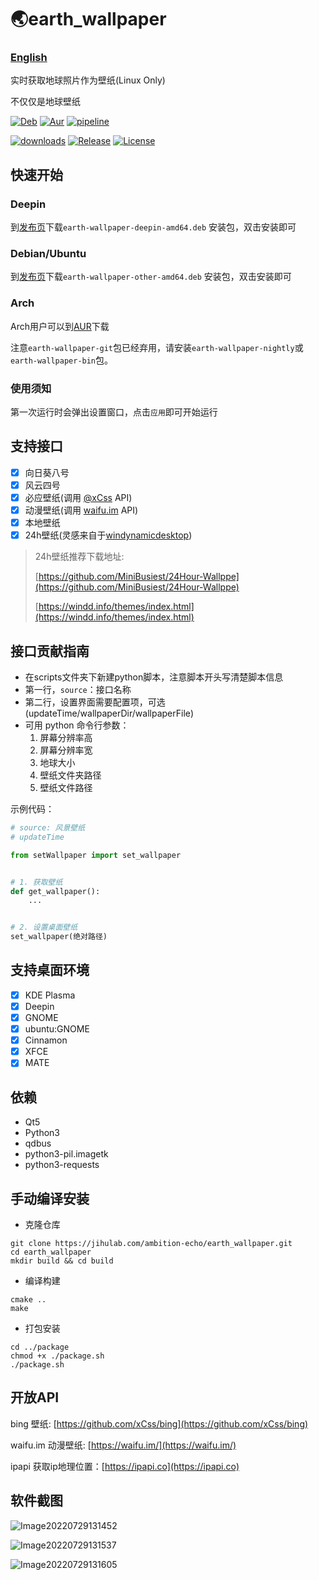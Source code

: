 # 🌏earth_wallpaper

### [English](https://github.com/ambition-echo/earth_wallpaper/blob/main/doc/README.md)

实时获取地球照片作为壁纸(Linux Only)

不仅仅是地球壁纸

[![Deb](https://github.com/ambition-echo/earth_wallpaper/actions/workflows/deb.yml/badge.svg)](https://github.com/ambition-echo/earth_wallpaper/actions/workflows/deb.yml)
[![Aur](https://github.com/ambition-echo/earth_wallpaper/actions/workflows/aur.yml/badge.svg)](https://github.com/ambition-echo/earth_wallpaper/actions/workflows/aur.yml)
[![pipeline](https://jihulab.com/ambition-echo/earth_wallpaper/badges/main/pipeline.svg)](https://jihulab.com/ambition-echo/earth_wallpaper/commits/main)

[![downloads](https://img.shields.io/github/downloads/ambition-echo/earth_wallpaper/total)](https://github.com/ambition-echo/earth_wallpaper/releases)
[![Release](https://img.shields.io/github/v/release/ambition-echo/earth_wallpaper)](https://github.com/ambition-echo/earth_wallpaper/releases)
[![License](https://img.shields.io/github/license/ambition-echo/earth_wallpaper)](https://github.com/ambition-echo/earth_wallpaper/blob/main/LICENSE)

## 快速开始

### Deepin

到[发布页](https://jihulab.com/ambition-echo/earth_wallpaper/-/releases)下载```earth-wallpaper-deepin-amd64.deb```
安装包，双击安装即可

### Debian/Ubuntu

到[发布页](https://jihulab.com/ambition-echo/earth_wallpaper/-/releases)下载```earth-wallpaper-other-amd64.deb```
安装包，双击安装即可

### Arch

Arch用户可以到[AUR](https://aur.archlinux.org/packages/earth-wallpaper-bin)下载

注意```earth-wallpaper-git```包已经弃用，请安装```earth-wallpaper-nightly```或```earth-wallpaper-bin```包。

### 使用须知

第一次运行时会弹出设置窗口，点击```应用```即可开始运行

## 支持接口

- [x] 向日葵八号
- [x] 风云四号
- [x] 必应壁纸(调用 [@xCss](https://github.com/xCss/bing) API)
- [x] 动漫壁纸(调用 [waifu.im](https://waifu.im/) API)
- [x] 本地壁纸
- [x] 24h壁纸(灵感来自于[windynamicdesktop](https://github.com/t1m0thyj/windynamicdesktop))

> 24h壁纸推荐下载地址:
>
> [https://github.com/MiniBusiest/24Hour-Wallppe](https://github.com/MiniBusiest/24Hour-Wallppe)
>
> [https://windd.info/themes/index.html](https://windd.info/themes/index.html)

## 接口贡献指南

- 在scripts文件夹下新建python脚本，注意脚本开头写清楚脚本信息
- 第一行，```source```：接口名称
- 第二行，设置界面需要配置项，可选(updateTime/wallpaperDir/wallpaperFile)
- 可用 python 命令行参数：
    1. 屏幕分辨率高
    2. 屏幕分辨率宽
    3. 地球大小
    4. 壁纸文件夹路径
    5. 壁纸文件路径

示例代码：

```python
# source: 风景壁纸
# updateTime

from setWallpaper import set_wallpaper


# 1. 获取壁纸
def get_wallpaper():
    ...


# 2. 设置桌面壁纸
set_wallpaper(绝对路径)
```

## 支持桌面环境

- [x] KDE Plasma
- [x] Deepin
- [x] GNOME
- [x] ubuntu:GNOME
- [x] Cinnamon
- [x] XFCE
- [x] MATE

## 依赖

- Qt5
- Python3
- qdbus
- python3-pil.imagetk
- python3-requests

## 手动编译安装

- 克隆仓库

```shell
git clone https://jihulab.com/ambition-echo/earth_wallpaper.git
cd earth_wallpaper
mkdir build && cd build
```

- 编译构建

```shell
cmake ..
make
```

- 打包安装

```shell
cd ../package
chmod +x ./package.sh
./package.sh
```

## 开放API

bing 壁纸: [https://github.com/xCss/bing](https://github.com/xCss/bing)

waifu.im 动漫壁纸: [https://waifu.im/](https://waifu.im/)

ipapi 获取ip地理位置：[https://ipapi.co](https://ipapi.co)

## 软件截图

![Image20220729131452](https://jihulab.com/ambition-echo/img_bed/raw/main/img/Image20220729131452.png)

![Image20220729131537](https://jihulab.com/ambition-echo/img_bed/-/raw/main/img/Image20220729131537.png)

![Image20220729131605](https://jihulab.com/ambition-echo/img_bed/raw/main/img/Image20220729131605.png)
